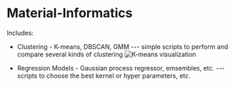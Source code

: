 # Material-Informatics
Includes:
- Clustering - K-means, DBSCAN, GMM --- simple scripts to perform and compare several kinds of clustering
![K-means visualization](https://user-images.githubusercontent.com/50325966/98454482-3574c700-21a8-11eb-85a5-96407b4310ca.png)

- Regression Models - Gaussian process regressor, emsembles, etc. --- scripts to choose the best kernel or hyper parameters, etc.
